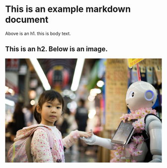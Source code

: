 # This is an example markdown document
Above is an h1. this is body text. 

## This is an h2. Below is an image.
![Girl with robot](./et-services.jpg "Girl with robot")